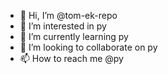 - 👋 Hi, I’m @tom-ek-repo
- 👀 I’m interested in py
- 🌱 I’m currently learning py
- 💞️ I’m looking to collaborate on py
- 📫 How to reach me @py

<!---
tom-ek-repo/tom-ek-repo is a ✨ special ✨ repository because its `README.md` (this file) appears on your GitHub profile.
You can click the Preview link to take a look at your changes.
--->
